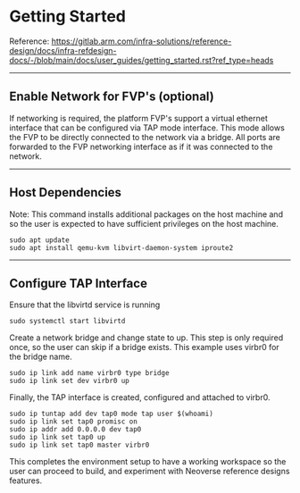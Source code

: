 # Getting Started

Reference: https://gitlab.arm.com/infra-solutions/reference-design/docs/infra-refdesign-docs/-/blob/main/docs/user_guides/getting_started.rst?ref_type=heads

---
## Enable Network for FVP's (optional)
If networking is required, the platform FVP's support a virtual ethernet interface that can be configured via TAP mode interface. This mode allows the FVP to be directly connected to the network via a bridge. All ports are
forwarded to the FVP networking interface as if it was connected to the network.

---
## Host Dependencies

Note: This command installs additional packages on the host machine and so the
user is expected to have sufficient privileges on the host machine.

```
sudo apt update
sudo apt install qemu-kvm libvirt-daemon-system iproute2
```
---
## Configure TAP Interface
Ensure that the libvirtd service is running
```
sudo systemctl start libvirtd
```

Create a network bridge and change state to up. This step is only required once, so the user can skip if a bridge exists. This example uses virbr0 for the bridge name.
```
sudo ip link add name virbr0 type bridge
sudo ip link set dev virbr0 up
```

Finally, the TAP interface is created, configured and attached to virbr0.
```
sudo ip tuntap add dev tap0 mode tap user $(whoami)
sudo ip link set tap0 promisc on
sudo ip addr add 0.0.0.0 dev tap0
sudo ip link set tap0 up
sudo ip link set tap0 master virbr0
```

This completes the environment setup to have a working workspace so the user can proceed to build, and experiment with Neoverse reference designs features.
 

